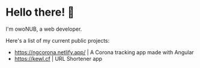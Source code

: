# Hello there! :wave:

I'm owoNUB, a web developer.

Here's a list of my current public projects:
- https://ngcorona.netlify.app/ | A Corona tracking app made with Angular
- https://kewl.cf | URL Shortener app
